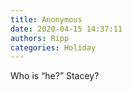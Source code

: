 ```yaml
---
title: Anonymous
date: 2020-04-15 14:37:11
authors: Ripp
categories: Holiday
---
```


 Who is “he?” Stacey?